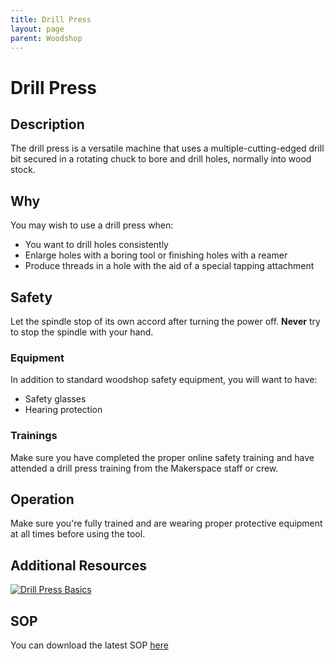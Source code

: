 ```yaml
---
title: Drill Press
layout: page
parent: Woodshop
---
```


# Drill Press

## Description

<!-- ![Band Saw](/assets/images/tools/band_saw.jpeg) -->

The drill press is a versatile machine that uses a multiple-cutting-edged drill bit secured in a rotating chuck to bore and drill holes, normally into wood stock.

## Why

You may wish to use a drill press when:
- You want to drill holes consistently
- Enlarge holes with a boring tool or finishing holes with a reamer
- Produce threads in a hole with the aid of a special tapping attachment

<!-- You don't want to use a drill press when:
- You need precisely straight cut -->

## Safety

Let the spindle stop of its own accord after turning the power off. **Never** try to stop the spindle with your hand.

### Equipment
In addition to standard woodshop safety equipment, you will want to have:
- Safety glasses
- Hearing protection


### Trainings

Make sure you have completed the proper online safety training and have attended a drill press training from the Makerspace staff or crew.


## Operation

Make sure you're fully trained and are wearing proper protective equipment at all times before using the tool.  

## Additional Resources

[![Drill Press Basics](https://img.youtube.com/vi/Gq8jL_ZDjNM/0.jpg)](https://www.youtube.com/watch?v=Gq8jL_ZDjNM "Drill Press Basics")


## SOP

You can download the latest SOP [here](/assets/sops/DrillPress/SOP_DrillPress.docx)
